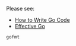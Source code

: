 Please see:

- [How to Write Go Code](ttps://go.dev/doc/code)
- [Effective Go](https://go.dev/doc/effective_go)

```
gofmt
```
